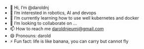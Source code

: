 - 👋 Hi, I’m @daroldnj
- 👀 I’m interested in robotics, AI and devops
- 🌱 I’m currently learning how to use well kubernetes and docker
- 💞️ I’m looking to collaborate on ...
- 📫 How to reach me daroldnjeumi@gmail.com
- 😄 Pronouns: darold
- ⚡ Fun fact: life is like banana, you can carry but cannot fly 

<!---
daroldnj/daroldnj is a ✨ special ✨ repository because its `README.md` (this file) appears on your GitHub profile.
You can click the Preview link to take a look at your changes.
--->
